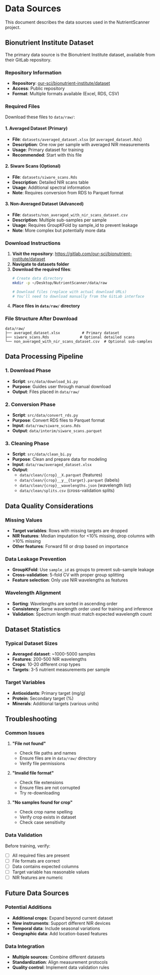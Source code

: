 # Data Sources

This document describes the data sources used in the NutrientScanner project.

## Bionutrient Institute Dataset

The primary data source is the Bionutrient Institute dataset, available from their GitLab repository.

### Repository Information

- **Repository**: [our-sci/bionutrient-institute/dataset](https://gitlab.com/our-sci/bionutrient-institute/dataset)
- **Access**: Public repository
- **Format**: Multiple formats available (Excel, RDS, CSV)

### Required Files

Download these files to `data/raw/`:

#### 1. Averaged Dataset (Primary)
- **File**: `datasets/averaged_dataset.xlsx` (or `averaged_dataset.Rds`)
- **Description**: One row per sample with averaged NIR measurements
- **Usage**: Primary dataset for training
- **Recommended**: Start with this file

#### 2. Siware Scans (Optional)
- **File**: `datasets/siware_scans.Rds`
- **Description**: Detailed NIR scans table
- **Usage**: Additional spectral information
- **Note**: Requires conversion from RDS to Parquet format

#### 3. Non-Averaged Dataset (Advanced)
- **File**: `datasets/non_averaged_with_nir_scans_dataset.csv`
- **Description**: Multiple sub-samples per sample
- **Usage**: Requires GroupKFold by sample_id to prevent leakage
- **Note**: More complex but potentially more data

### Download Instructions

1. **Visit the repository**: https://gitlab.com/our-sci/bionutrient-institute/dataset
2. **Navigate to datasets folder**
3. **Download the required files**:
   ```bash
   # Create data directory
   mkdir -p ~/Desktop/NutrientScanner/data/raw
   
   # Download files (replace with actual download URLs)
   # You'll need to download manually from the GitLab interface
   ```
4. **Place files in `data/raw/` directory**

### File Structure After Download

```
data/raw/
├── averaged_dataset.xlsx          # Primary dataset
├── siware_scans.Rds              # Optional detailed scans
└── non_averaged_with_nir_scans_dataset.csv  # Optional sub-samples
```

## Data Processing Pipeline

### 1. Download Phase
- **Script**: `src/data/download_bi.py`
- **Purpose**: Guides user through manual download
- **Output**: Files placed in `data/raw/`

### 2. Conversion Phase
- **Script**: `src/data/convert_rds.py`
- **Purpose**: Convert RDS files to Parquet format
- **Input**: `data/raw/siware_scans.Rds`
- **Output**: `data/interim/siware_scans.parquet`

### 3. Cleaning Phase
- **Script**: `src/data/clean_bi.py`
- **Purpose**: Clean and prepare data for modeling
- **Input**: `data/raw/averaged_dataset.xlsx`
- **Output**: 
  - `data/clean/{crop}__X.parquet` (features)
  - `data/clean/{crop}__y__{target}.parquet` (labels)
  - `data/clean/{crop}__wavelengths.json` (wavelength list)
  - `data/clean/splits.csv` (cross-validation splits)

## Data Quality Considerations

### Missing Values
- **Target variables**: Rows with missing targets are dropped
- **NIR features**: Median imputation for <10% missing, drop columns with >10% missing
- **Other features**: Forward fill or drop based on importance

### Data Leakage Prevention
- **GroupKFold**: Use `sample_id` as groups to prevent sub-sample leakage
- **Cross-validation**: 5-fold CV with proper group splitting
- **Feature selection**: Only use NIR wavelengths as features

### Wavelength Alignment
- **Sorting**: Wavelengths are sorted in ascending order
- **Consistency**: Same wavelength order used for training and inference
- **Validation**: Spectrum length must match expected wavelength count

## Dataset Statistics

### Typical Dataset Sizes
- **Averaged dataset**: ~1000-5000 samples
- **Features**: 200-500 NIR wavelengths
- **Crops**: 10-20 different crop types
- **Targets**: 3-5 nutrient measurements per sample

### Target Variables
- **Antioxidants**: Primary target (mg/g)
- **Protein**: Secondary target (%)
- **Minerals**: Additional targets (various units)

## Troubleshooting

### Common Issues

1. **"File not found"**
   - Check file paths and names
   - Ensure files are in `data/raw/` directory
   - Verify file permissions

2. **"Invalid file format"**
   - Check file extensions
   - Ensure files are not corrupted
   - Try re-downloading

3. **"No samples found for crop"**
   - Check crop name spelling
   - Verify crop exists in dataset
   - Check case sensitivity

### Data Validation

Before training, verify:
- [ ] All required files are present
- [ ] File formats are correct
- [ ] Data contains expected columns
- [ ] Target variable has reasonable values
- [ ] NIR features are numeric

## Future Data Sources

### Potential Additions
- **Additional crops**: Expand beyond current dataset
- **New instruments**: Support different NIR devices
- **Temporal data**: Include seasonal variations
- **Geographic data**: Add location-based features

### Data Integration
- **Multiple sources**: Combine different datasets
- **Standardization**: Align measurement protocols
- **Quality control**: Implement data validation rules


